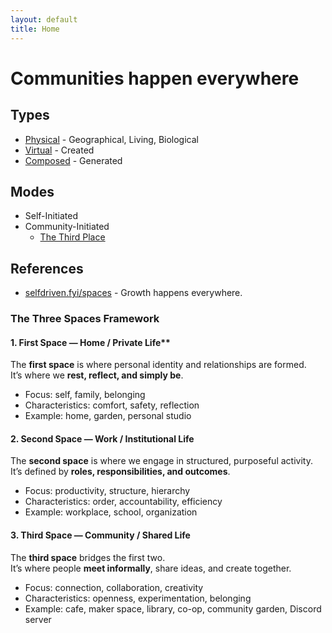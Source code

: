 ```yaml
---
layout: default
title: Home
---
```


# Communities happen everywhere

## Types
- [Physical](/physical/) - Geographical, Living, Biological
- [Virtual](/virtual/) - Created
- [Composed](/composed/) - Generated

## Modes
- Self-Initiated
- Community-Initiated
    - [The Third Place](https://en.wikipedia.org/wiki/Third_place)

## References
- [selfdriven.fyi/spaces](https://selfdriven.fyi/spaces) - Growth happens everywhere.

### The Three Spaces Framework

#### 1. First Space — Home / Private Life**
The **first space** is where personal identity and relationships are formed.  
It’s where we **rest, reflect, and simply be**.  
- Focus: self, family, belonging  
- Characteristics: comfort, safety, reflection  
- Example: home, garden, personal studio

#### 2. Second Space — Work / Institutional Life  
The **second space** is where we engage in structured, purposeful activity.  
It’s defined by **roles, responsibilities, and outcomes**.  
- Focus: productivity, structure, hierarchy  
- Characteristics: order, accountability, efficiency  
- Example: workplace, school, organization

#### 3. Third Space — Community / Shared Life  
The **third space** bridges the first two.  
It’s where people **meet informally**, share ideas, and create together.  
- Focus: connection, collaboration, creativity  
- Characteristics: openness, experimentation, belonging  
- Example: cafe, maker space, library, co-op, community garden, Discord server


